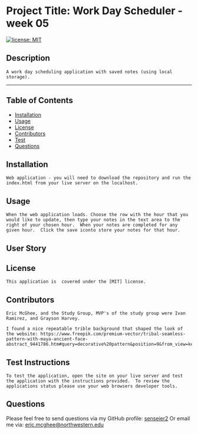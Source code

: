 
    
    

# Project Title: Work Day Scheduler - week 05
[![license: MIT](https://img.shields.io/badge/License-MIT-yellow.svg)](https://opensource.org/licenses/MIT)
## Description
    A work day scheduling application with saved notes (using local storage).

- - - - -

## Table of Contents

* [Installation](#installation)
* [Usage](#usage)
* [License](#license)
* [Contributors](#contributors)
* [Test](#test)
* [Questions](#questions)

## Installation
    Web application - you will need to download the repository and run the index.html from your live server on the localhost.

## Usage
    When the web application loads. Choose the row with the hour that you would like to update, then type your notes in the text area to the right of your chosen hour.  When your notes are completed for any given hour.  Click the save iconto store your notes for that hour.

## User Story
    

## License
    This application is  covered under the [MIT] license.

## Contributors
    Eric McGhee, and the Study Group, MVP's of the study group were Ivan Ramirez, and Grayson Harvey.

    I found a nice repeatable trible background that shaped the look of the website: https://www.freepik.com/premium-vector/tribal-seamless-pattern-with-maya-ancient-face-abstract_9441786.htm#query=decorative%20pattern&position=9&from_view=keyword



## Test Instructions
    To test the application, open the site on your live server and test the application with the instructions provided.  To review the applications status please use your web browsers developer tools.

## Questions

Please feel free to send questions via my GitHub profile: [senseier2](https://github.com/senseier2)
Or email me via: eric.mcghee@northwestern.edu
    